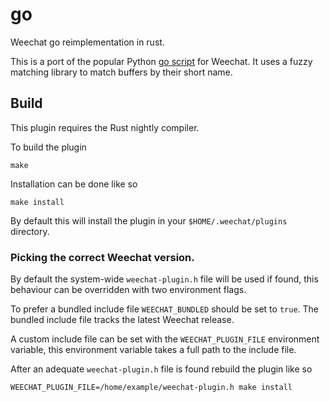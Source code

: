 # go

Weechat go reimplementation in rust.

This is a port of the popular Python [go script] for Weechat. It uses a fuzzy
matching library to match buffers by their short name.

## Build

This plugin requires the Rust nightly compiler.

To build the plugin
```
make
```

Installation can be done like so

```
make install
```

By default this will install the plugin in your `$HOME/.weechat/plugins` directory.

### Picking the correct Weechat version.

By default the system-wide `weechat-plugin.h` file will be used if found,
this behaviour can be overridden with two environment flags.

To prefer a bundled include file `WEECHAT_BUNDLED` should be set to `true`. The
bundled include file tracks the latest Weechat release.

A custom include file can be set with the `WEECHAT_PLUGIN_FILE` environment
variable, this environment variable takes a full path to the include file.

After an adequate `weechat-plugin.h` file is found rebuild the plugin like so

```
WEECHAT_PLUGIN_FILE=/home/example/weechat-plugin.h make install
```

[go script]: https://weechat.org/scripts/source/go.py.html/
